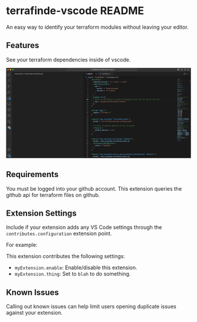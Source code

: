 # terrafinde-vscode README

An easy way to identify your terraform modules without leaving your editor.

## Features
See your terraform dependencies inside of vscode.

![Terrafinder](/assets/demo.gif)

## Requirements

You must be logged into your github account.  This extension queries the github api for terraform files on github.

## Extension Settings

Include if your extension adds any VS Code settings through the `contributes.configuration` extension point.

For example:

This extension contributes the following settings:

* `myExtension.enable`: Enable/disable this extension.
* `myExtension.thing`: Set to `blah` to do something.

## Known Issues

Calling out known issues can help limit users opening duplicate issues against your extension.

